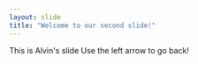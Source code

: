 ```yaml
---
layout: slide
title: "Welcome to our second slide!"
---
```

This is Alvin's slide
Use the left arrow to go back!
